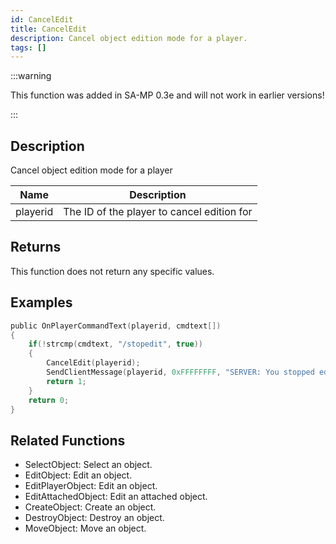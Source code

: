 ```yaml
---
id: CancelEdit
title: CancelEdit
description: Cancel object edition mode for a player.
tags: []
---
```


<TagLinks />

:::warning

This function was added in SA-MP 0.3e and will not work in earlier versions!

:::

## Description

Cancel object edition mode for a player

| Name     | Description                                |
| -------- | ------------------------------------------ |
| playerid | The ID of the player to cancel edition for |

## Returns

This function does not return any specific values.

## Examples

```c
public OnPlayerCommandText(playerid, cmdtext[])
{
    if(!strcmp(cmdtext, "/stopedit", true))
    {
        CancelEdit(playerid);
        SendClientMessage(playerid, 0xFFFFFFFF, "SERVER: You stopped editing the object!");
        return 1;
    }
    return 0;
}
```

## Related Functions

- SelectObject: Select an object.
- EditObject: Edit an object.
- EditPlayerObject: Edit an object.
- EditAttachedObject: Edit an attached object.
- CreateObject: Create an object.
- DestroyObject: Destroy an object.
- MoveObject: Move an object.
